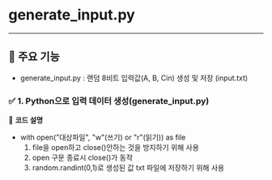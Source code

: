 # generate_input.py
---
## 🚀 주요 기능
  - generate_input.py	: 랜덤 8비트 입력값(A, B, Cin) 생성 및 저장 (input.txt)

### ✅ 1. Python으로 입력 데이터 생성(generate_input.py)

📌 **코드 설명**

  - with open("대상파일", "w"(쓰기) or "r"(읽기)) as file
    1. file을 open하고 close()안하는 것을 방지하기 위해 사용
    2. open 구문 종료시 close()가 동작
    3. random.randint(0,1)로 생성된 값 txt 파일에 저장하기 위해 사용

    
    
